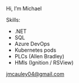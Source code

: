 Hi, I’m Michael

Skills:
- .NET
- SQL
- Azure DevOps
- Kubernetes pods
- PLCs (Allen Bradley)
- HMIs (Ignition / RSView)

jmcauley04@gmail.com

<!---
jmcauley04/jmcauley04 is a ✨ special ✨ repository because its `README.md` (this file) appears on your GitHub profile.
You can click the Preview link to take a look at your changes.
--->
